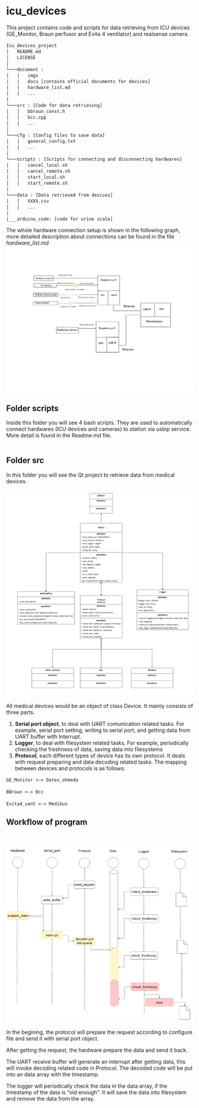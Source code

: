 # icu_devices
This project contains code and scripts for data retrieving from ICU devices (GE_Monitor, Braun perfusor and Evita 4 ventilator) and realsense camera.

```
Icu_devices_project
│   README.md
│   LICENSE    
│
└───document : 
|   |   imgs
|   |   docu [contains official documents for devices]
|   |   hardware_list.md
|   |   ...
|
└───src : [Code for data retrieving]
│   │   bbraun_const.h
│   │   bcc.cpp
│   │   ...
│   
└───cfg : [Config files to save data]
|   │   general_config.txt
|   │   ...
|
└───scripts : [Scripts for connecting and disconnecting hardwares]
|   │   cancel_local.sh
|   │   cancel_remote.sh
|   │   start_local.sh
|   │   start_remote.sh
|
└───data : [Data retrieved from devices]
|   │   XXXX.csv
|   │   ...
|
|___arduino_code: [code for urine scale]

```
The whole hardware connection setup is shown in the following graph, more detailed description about connections can be found in the file *hardware_list.md*
<img src="./documents/imgs/Connection.png">
<br>

## Folder **scripts**
Inside this folder you will see 4 bash scripts. They are used to automatically connect hardwares (ICU devices and cameras) to station via usbip service. More detail is found in the Readme.md file.
\
<br>


## Folder **src**
In this folder you will see the Qt project to retrieve data from medical devices. 
\
\
<img src='./documents/imgs/UML.png'>
\
\
All medical devices would be an object of class Device. It mainly consists of three parts.
1. **Serial port object**, to deal with UART comunication related tasks. For example, serial port setting, writing to serial port, and getting data from UART buffer with Interrupt.
2. **Logger**, to deal with filesystem related tasks. For example, periodically checking the freshness of data, saving data into filesystems
3. **Protocol**, each different types of device has its own protocol. It deals with request preparing and data decoding related tasks. The mapping between devices and protocols is as follows:

```
GE_Monitor <-> Datex_ohmeda

BBraun <-> Bcc

Evita4_vent <-> Medibus
```


## Workflow of program
\
\
<img src='./documents/imgs/Data_flow.png'>



In the begining, the protocol will prepare the request according to configure file and send it with serial port object. 

After getting the request, the hardware prepare the data and send it back.

The UART receive buffer will generate an interrupt after getting data, this will invoke decoding related code in Protocol. The decoded code will be put into an data array with the timestamp.

The logger will periodically check the data in the data array, if the timestamp of the data is "old enough". It will save the data into filesystem and remove the data from the array.

